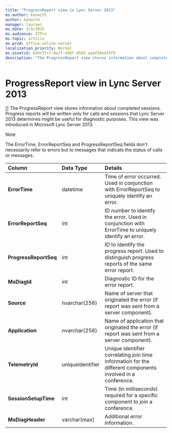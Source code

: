 ```yaml
---
title: "ProgressReport view in Lync Server 2013"
ms.author: kenwith
author: kenwith
manager: laurawi
ms.date: 3/9/2015
ms.audience: ITPro
ms.topic: article
ms.prod: office-online-server
localization_priority: Normal
ms.assetid: b49f3fc7-0e2f-498f-8505-aaaf54e435f9
description: "The ProgressReport view stores information about completed sessions. Progress reports will be written only for calls and sessions that Lync Server 2013 determines might be useful for diagnostic purposes. This view was introduced in Microsoft Lync Server 2013."
---
```


# ProgressReport view in Lync Server 2013
[]
The ProgressReport view stores information about completed sessions. Progress reports will be written only for calls and sessions that Lync Server 2013 determines might be useful for diagnostic purposes. This view was introduced in Microsoft Lync Server 2013.
  
> [!NOTE]
> The ErrorTime, ErrorReportSeq and ProgressReportSeq fields don't necessarily refer to errors but to messages that indicate the status of calls or messages. 
  
|**Column**|**Data Type**|**Details**|
|:-----|:-----|:-----|
|**ErrorTime** <br/> |datetime  <br/> |Time of error occurred. Used in conjunction with ErrorReportSeq to uniquely identify an error.  <br/> |
|**ErrorReportSeq** <br/> |int  <br/> |ID number to identify the error. Used in conjunction with ErrorTime to uniquely identify an error.  <br/> |
|**ProgressReportSeq** <br/> |int  <br/> |ID to identify the progress report. Used to distinguish progress reports of the same error report.  <br/> |
|**MsDiagId** <br/> |int  <br/> |Diagnostic ID for the error report.  <br/> |
|**Source** <br/> |nvarchar(256)  <br/> |Name of server that originated the error (if report was sent from a server component).  <br/> |
|**Application** <br/> |nvarchar(256)  <br/> |Name of application that originated the error (if report was sent from a server component).  <br/> |
|**TelemetryId** <br/> |uniqueidentifier  <br/> |Unique identifier correlating join time information for the different components involved in a conference.  <br/> |
|**SessionSetupTime** <br/> |int  <br/> |Time (in milliseconds) required for a specific component to join a conference.  <br/> |
|**MsDiagHeader** <br/> |varchar(max)  <br/> |Additional error information.  <br/> |
   

